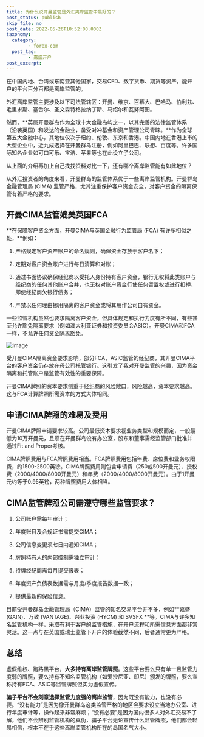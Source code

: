 ```yaml
---
title: 为什么说开曼监管是外汇离岸监管中最好的？
post_status: publish
skip_file: no
post_date: 2022-05-26T10:52:00.000Z
taxonomy:
  category:
        - forex-com
  post_tag:
        - 嘉盛开户
post_excerpt: 
---
```

在中国内地、台湾或东南亚其他国家，交易CFD、数字货币、期货等资产，能开户的平台百分百都是离岸监管的。

外汇离岸监管主要涉及以下司法管辖区：开曼、维京、百慕大、巴哈马、伯利兹、毛里求斯、塞舌尔、圣文森特格拉纳丁斯、马绍尔和瓦努阿图。

然而，**英属开曼群岛作为全球十大金融岛屿之一，以其完善的法律监管体系（沿袭英国）和发达的金融业，备受对冲基金和资产管理公司青睐。**作为全球第五大金融中心，其地位仅次于纽约、伦敦、东京和香港。中国内地在香港上市的大型企业中，近九成选择在开曼群岛注册，例如阿里巴巴、联想、百度等。许多国际知名企业如可口可乐、宝洁、苹果等也在此设立子公司。

从上面的介绍再加上自己找找资料对比一下，还有哪个离岸监管能有如此地位？

从外汇投资者的角度来看，开曼群岛的监管体系优于一些离岸监管机构。开曼群岛金融管理局 (CIMA) 监管严格，尤其注重保护客户资金安全，对客户资金的隔离保管有着严格的要求。

## 开曼CIMA监管媲美英国FCA

**在保障客户资金方面，开曼CIMA与英国金融行为监管局 (FCA) 有许多相似之处，**例如：

1. 严格规定客户资产账户的命名规则，确保资金存放于客户名下；

1. 定期对客户资金账户进行每日清算和对账；

1. 通过书面协议确保经纪商以受托人身份持有客户资金，银行无权将此类账户与经纪商的任何其他账户合并，也无权对账户资金行使任何留置权或进行扣押，即使经纪商欠银行债务；

1. 严禁以任何理由挪用隔离的客户资金或将其用作公司自有资金。

一些监管机构虽然也要求隔离客户资金，但具体规定和执行力度有所不同，有些甚至允许豁免隔离要求（例如澳大利亚证券和投资委员会ASIC）。开曼CIMA和FCA一样，不允许任何资金隔离豁免。

![Image](https://prod-files-secure.s3.us-west-2.amazonaws.com/39ed1227-6d7d-4570-be36-9ccd4a2c4241/bd849744-3fcb-4a37-8312-357962c8f065/image.png?X-Amz-Algorithm=AWS4-HMAC-SHA256&X-Amz-Content-Sha256=UNSIGNED-PAYLOAD&X-Amz-Credential=ASIAZI2LB466SF3HEMIE%2F20250512%2Fus-west-2%2Fs3%2Faws4_request&X-Amz-Date=20250512T161420Z&X-Amz-Expires=3600&X-Amz-Security-Token=IQoJb3JpZ2luX2VjEDAaCXVzLXdlc3QtMiJHMEUCIQCFfyMjWQyKjYp%2BO0cvntkugShYS%2FIyE%2Fz%2BordGeac7owIgQJngJhGjvu8eWcsbDk8XNzYO79rcGeUpYYcJVGnVzYoqiAQI2f%2F%2F%2F%2F%2F%2F%2F%2F%2F%2FARAAGgw2Mzc0MjMxODM4MDUiDE9j5om39i4KUEiD0yrcAy1%2Fsa4ZlIOtDgRFU2XRGNQwbL6TdYnpeWUQHHn%2BPXlVhWrehlmfeXSZ008rE2hjT2haiHEh11H2Y7EYCKafn8w4wwYAGKlgav7v4bV2sJYwMdUpAKInzgTkqKsDnYxcGCxDkljZPJmijDSDcZaIN0%2BTulMXMEVDYWT%2BVfovY23KSc%2B5mAqs69LI6P079ZuvCzLm5%2BVBPFHT63RTMu69zsBWCh3dSEQekruvnxgtyIKYObSckIvaT7VHkzpd5gZ%2B5wpCFVCM1dUQNfmtrvI8onOazyv%2FSfIvo4Br6ASMbkIbT0LQWMe%2BEKtpyAA6Tk4q7hqKD%2BUyHqe%2BzIuLOc%2Bb4yuGRpogAcwWoulkdJqX4YAAx5Ef%2BaRlNXCoUStnyMXGqk9Sv%2BH3adahexvkfgrTnM8grkcqZbqxdhlL17u%2FqY2xeVW7vGmnXHEb22AmXztDVX15B4xG5Ox%2BiVeAcjCDsJ8xoAAp0Fpa7bmJJWEWNzbdHgwmkB0pwapKlOvbay9o3Fo2o9NTA2hSdhUUwgCHTxRMURsfOfsGvd7dqz3j02zp3tllEuFfNr83bM0GoaYCyjuwdsA3UGYIXuEEs0%2FgO3zADnD59s6jJ7uJE4BrB5yfHub%2FvI98Z5QDCvEnMP%2B7iMEGOqUBfimCu53KtDX5X3%2BwMHNUGhepe2SjFg8WWDuwdyz5N3X2xkrIUJa%2F9qkSO1PC00cr4GvfSgV4K3%2FqRIchBkMNAXJARYBfKRDnODQLPQFkwmw8aGtbl47SnKYWGjGxq45drlabClOGoIxTMSe1smMPs%2BhAGPF89JqPRQ38%2BfmgCeMWB5OTLC4Sn3jvPKHyb6w0VPlodpCiRmWfi%2FtDeGqAkd5D9lMT&X-Amz-Signature=44f87966ec31e8d550d2c469b97914267699fb59a7a4be77da104546ab74a322&X-Amz-SignedHeaders=host&x-id=GetObject)

受开曼CIMA隔离资金要求影响，部分FCA、ASIC监管的经纪商，其开曼CIMA平台的客户资金仍存放在母公司托管银行。这引发了我对开曼监管的兴趣，因为资金隔离和托管账户是监管有效性的重要保障。

开曼CIMA牌照的资本要求侧重于经纪商的风险敞口，风险越高，资本要求越高。这与FCA计算牌照所需资本的方式大体相同。

## **申请CIMA牌照的难易及费用**

开曼CIMA牌照申请要求较高。公司最低资本要求视业务类型和规模而定，一般最低为10万开曼元，且须在开曼群岛设有办公室，股东和董事需经监管部门批准并通过Fit and Proper考核。

CIMA牌照费用与FCA牌照费用相当。FCA牌照费用包括年费、席位费和业务权限费，约1500-2500英镑。CIMA牌照费用则包含申请费（250或500开曼元）、授权费（2000/4000/8000开曼元）和年费（2000/4000/8000开曼元）。由于1开曼元约等于0.95英镑，两种牌照费用大体相当。

## CIMA监管牌照公司需遵守哪些监管要求？

1. 公司账户需每年审计；

1. 年度账目及合规证书需提交CIMA；

1. 公司信息变更须七日内通知CIMA；

1. 牌照持有人的内部控制需独立审计；

1. 持牌经纪商需每月提交报表；

1. 年度资产负债表数据需与月度/季度报告数据一致；

1. 提供最新的保险信息。

目前受开曼群岛金融管理局（CIMA）监管的知名交易平台并不多，例如**嘉盛 (GAIN)、万致 (VANTAGE)、兴业投资 (HYCM) 和 SVSFX **等。CIMA与许多知名监管机构一样，采取有利于客户的监管措施，在开户流程和所需信息方面都非常灵活。这一点与在英国或瑞士监管下开户的体验截然不同，后者通常更为严格。

## 总结

虚假维权、跑路黑平台，**大多持有离岸监管牌照**。这些平台要么只有单一且监管力度弱的牌照，要么持有不知名监管机构（如爱沙尼亚、印尼）颁发的牌照，要么宣称持有FCA、ASIC等监管牌照但实为虚假宣传。

**骗子平台不会刻意选择监管力度强的离岸监管**，因为既没有能力，也没有必要。“没有能力”是因为像开曼群岛这类监管严格的地区会要求设立当地办公室、进行年度审计等，操作起来非常麻烦；“没有必要”是因为国内很多人对外汇交易不了解，他们不会辨别监管机构的真伪，骗子平台无论宣传什么监管牌照，他们都会轻易相信，根本不在乎这些离岸监管机构所在的岛国名气大小。